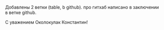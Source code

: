 Добавлены 2 ветки (table, b github). про гитхаб написано в заключении в ветке github.

С уважением Околокулак Константин!